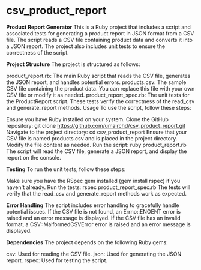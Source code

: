 # csv_product_report

**Product Report Generator**
This is a Ruby project that includes a script and associated tests for generating a product report in JSON format from a CSV file. 
The script reads a CSV file containing product data and converts it into a JSON report. 
The project also includes unit tests to ensure the correctness of the script.

**Project Structure**
The project is structured as follows:

product_report.rb: The main Ruby script that reads the CSV file, generates the JSON report, and handles potential errors.
products.csv: The sample CSV file containing the product data. You can replace this file with your own CSV file or modify it as needed.
product_report_spec.rb: The unit tests for the ProductReport script. These tests verify the correctness of the read_csv and generate_report methods.
Usage
To use the script, follow these steps:

Ensure you have Ruby installed on your system.
Clone the GitHub repository: git clone https://github.com/umairchd/csv_product_report.git
Navigate to the project directory: cd csv_product_report
Ensure that your CSV file is named products.csv and is placed in the project directory. Modify the file content as needed.
Run the script: ruby product_report.rb
The script will read the CSV file, generate a JSON report, and display the report on the console.

**Testing**
To run the unit tests, follow these steps:


Make sure you have the RSpec gem installed (gem install rspec) if you haven't already.
Run the tests: rspec product_report_spec.rb
The tests will verify that the read_csv and generate_report methods work as expected.

**Error Handling**
The script includes error handling to gracefully handle potential issues. 
If the CSV file is not found, an Errno::ENOENT error is raised and an error message is displayed. 
If the CSV file has an invalid format, a CSV::MalformedCSVError error is raised and an error message is displayed.

**Dependencies**
The project depends on the following Ruby gems:

csv: Used for reading the CSV file.
json: Used for generating the JSON report.
rspec: Used for testing the script.
